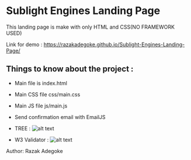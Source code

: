 # Sublight Engines Landing Page

This landing page is make with only HTML and CSS(NO FRAMEWORK USED) 

Link for demo : https://razakadegoke.github.io/Sublight-Engines-Landing-Page/

## Things to know about the project : 

* Main file is index.html   

* Main CSS file css/main.css

* Main JS file js/main.js

* Send confirmation email with EmailJS

* TREE :
![alt text](https://github.com/razakadegoke/Sublight_Engines_Landing_Page/blob/main/assets/Capture%20d%E2%80%99e%CC%81cran%2C%20le%202022-08-02%20a%CC%80%2011.46.42.png)

* W3 Validator : 
![alt text](https://github.com/razakadegoke/Sublight_Engines_Landing_Page/blob/main/assets/Capture%20d%E2%80%99%C3%A9cran%2C%20le%202022-08-09%20%C3%A0%2018.07.39.png)

Author: Razak Adegoke
